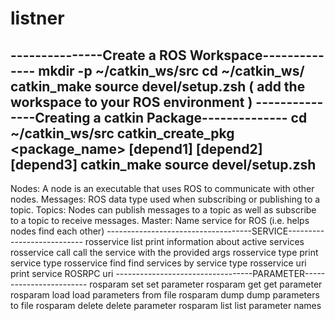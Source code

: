 # listner

---------------Create a ROS Workspace--------------
mkdir -p ~/catkin_ws/src
cd ~/catkin_ws/
catkin_make
source devel/setup.zsh  ( add the workspace to your ROS environment )
---------------Creating a catkin Package--------------
cd ~/catkin_ws/src
catkin_create_pkg <package_name> [depend1] [depend2] [depend3]
catkin_make
source devel/setup.zsh
------------------------------------------------------------------------
Nodes: A node is an executable that uses ROS to
communicate with other nodes.
Messages: ROS data type used when subscribing or publishing to a topic.
Topics: Nodes can publish messages to a topic as well as subscribe to a
topic to receive messages.
Master: Name service for ROS (i.e. helps nodes find each other)
------------------------------------SERVICE---------------------------
rosservice list         print information about active services
rosservice call         call the service with the provided args
rosservice type         print service type
rosservice find         find services by service type
rosservice uri          print service ROSRPC uri
----------------------------------PARAMETER------------------------
rosparam set            set parameter
rosparam get            get parameter
rosparam load           load parameters from file
rosparam dump           dump parameters to file
rosparam delete         delete parameter
rosparam list           list parameter names
